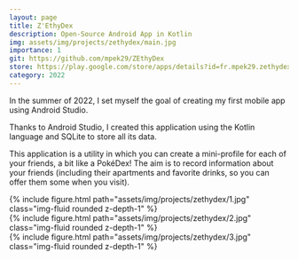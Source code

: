```yaml
---
layout: page
title: Z'EthyDex
description: Open-Source Android App in Kotlin
img: assets/img/projects/zethydex/main.jpg
importance: 1
git: https://github.com/mpek29/ZEthyDex
store: https://play.google.com/store/apps/details?id=fr.mpek29.zethydex
category: 2022
---
```


In the summer of 2022, I set myself the goal of creating my first mobile app using Android Studio.

Thanks to Android Studio, I created this application using the Kotlin language and SQLite to store all its data.

This application is a utility in which you can create a mini-profile for each of your friends, a bit like a PokéDex! The aim is to record information about your friends (including their apartments and favorite drinks, so you can offer them some when you visit).

<div class="row">
    <div class="col-sm mt-3 mt-md-0">
        {% include figure.html path="assets/img/projects/zethydex/1.jpg" class="img-fluid rounded z-depth-1" %}
    </div>
    <div class="col-sm mt-3 mt-md-0">
        {% include figure.html path="assets/img/projects/zethydex/2.jpg" class="img-fluid rounded z-depth-1" %}
    </div>
    <div class="col-sm mt-3 mt-md-0">
        {% include figure.html path="assets/img/projects/zethydex/3.jpg" class="img-fluid rounded z-depth-1" %}
    </div>
</div>
